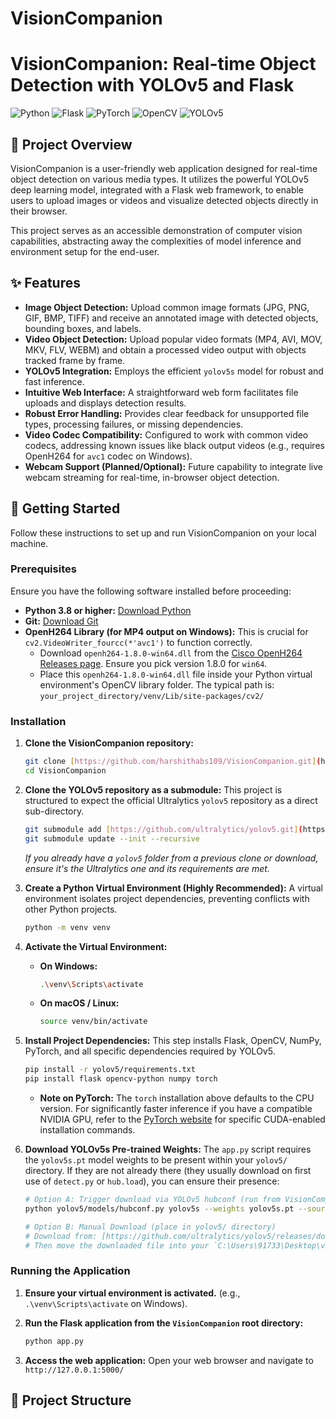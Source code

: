 # VisionCompanion
# VisionCompanion: Real-time Object Detection with YOLOv5 and Flask

![Python](https://img.shields.io/badge/Python-3.8%2B-blue?style=for-the-badge&logo=python)
![Flask](https://img.shields.io/badge/Flask-2.0%2B-lightgrey?style=for-the-badge&logo=flask)
![PyTorch](https://img.shields.io/badge/PyTorch-1.8%2B-red?style=for-the-badge&logo=pytorch)
![OpenCV](https://img.shields.io/badge/OpenCV-4.x-brightgreen?style=for-the-badge&logo=opencv)
![YOLOv5](https://img.shields.io/badge/YOLOv5-v7.0-purple?style=for-the-badge&logo=yolo)

## 🌟 Project Overview

VisionCompanion is a user-friendly web application designed for real-time object detection on various media types. It utilizes the powerful YOLOv5 deep learning model, integrated with a Flask web framework, to enable users to upload images or videos and visualize detected objects directly in their browser.

This project serves as an accessible demonstration of computer vision capabilities, abstracting away the complexities of model inference and environment setup for the end-user.

## ✨ Features

* **Image Object Detection:** Upload common image formats (JPG, PNG, GIF, BMP, TIFF) and receive an annotated image with detected objects, bounding boxes, and labels.
* **Video Object Detection:** Upload popular video formats (MP4, AVI, MOV, MKV, FLV, WEBM) and obtain a processed video output with objects tracked frame by frame.
* **YOLOv5 Integration:** Employs the efficient `yolov5s` model for robust and fast inference.
* **Intuitive Web Interface:** A straightforward web form facilitates file uploads and displays detection results.
* **Robust Error Handling:** Provides clear feedback for unsupported file types, processing failures, or missing dependencies.
* **Video Codec Compatibility:** Configured to work with common video codecs, addressing known issues like black output videos (e.g., requires OpenH264 for `avc1` codec on Windows).
* **Webcam Support (Planned/Optional):** Future capability to integrate live webcam streaming for real-time, in-browser object detection.

## 🚀 Getting Started

Follow these instructions to set up and run VisionCompanion on your local machine.

### Prerequisites

Ensure you have the following software installed before proceeding:

* **Python 3.8 or higher:** [Download Python](https://www.python.org/downloads/)
* **Git:** [Download Git](https://git-scm.com/downloads)
* **OpenH264 Library (for MP4 output on Windows):** This is crucial for `cv2.VideoWriter_fourcc(*'avc1')` to function correctly.
    * Download `openh264-1.8.0-win64.dll` from the [Cisco OpenH264 Releases page](https://github.com/cisco/openh264/releases). Ensure you pick version 1.8.0 for `win64`.
    * Place this `openh264-1.8.0-win64.dll` file inside your Python virtual environment's OpenCV library folder. The typical path is:
        `your_project_directory/venv/Lib/site-packages/cv2/`

### Installation

1.  **Clone the VisionCompanion repository:**

    ```bash
    git clone [https://github.com/harshithabs109/VisionCompanion.git](https://github.com/harshithabs109/VisionCompanion.git)
    cd VisionCompanion
    ```

2.  **Clone the YOLOv5 repository as a submodule:**
    This project is structured to expect the official Ultralytics `yolov5` repository as a direct sub-directory.

    ```bash
    git submodule add [https://github.com/ultralytics/yolov5.git](https://github.com/ultralytics/yolov5.git) yolov5
    git submodule update --init --recursive
    ```
    *If you already have a `yolov5` folder from a previous clone or download, ensure it's the Ultralytics one and its requirements are met.*

3.  **Create a Python Virtual Environment (Highly Recommended):**
    A virtual environment isolates project dependencies, preventing conflicts with other Python projects.

    ```bash
    python -m venv venv
    ```

4.  **Activate the Virtual Environment:**

    * **On Windows:**
        ```bash
        .\venv\Scripts\activate
        ```
    * **On macOS / Linux:**
        ```bash
        source venv/bin/activate
        ```

5.  **Install Project Dependencies:**
    This step installs Flask, OpenCV, NumPy, PyTorch, and all specific dependencies required by YOLOv5.

    ```bash
    pip install -r yolov5/requirements.txt
    pip install flask opencv-python numpy torch
    ```
    * **Note on PyTorch:** The `torch` installation above defaults to the CPU version. For significantly faster inference if you have a compatible NVIDIA GPU, refer to the [PyTorch website](https://pytorch.org/get-started/locally/) for specific CUDA-enabled installation commands.

6.  **Download YOLOv5s Pre-trained Weights:**
    The `app.py` script requires the `yolov5s.pt` model weights to be present within your `yolov5/` directory. If they are not already there (they usually download on first use of `detect.py` or `hub.load`), you can ensure their presence:

    ```bash
    # Option A: Trigger download via YOLOv5 hubconf (run from VisionCompanion root)
    python yolov5/models/hubconf.py yolov5s --weights yolov5s.pt --source "" --force

    # Option B: Manual Download (place in yolov5/ directory)
    # Download from: [https://github.com/ultralytics/yolov5/releases/download/v7.0/yolov5s.pt](https://github.com/ultralytics/yolov5/releases/download/v7.0/yolov5s.pt)
    # Then move the downloaded file into your `C:\Users\91733\Desktop\vision-companion\yolov5\` folder.
    ```

### Running the Application

1.  **Ensure your virtual environment is activated.** (e.g., `.\venv\Scripts\activate` on Windows).
2.  **Run the Flask application from the `VisionCompanion` root directory:**

    ```bash
    python app.py
    ```

3.  **Access the web application:**
    Open your web browser and navigate to `http://127.0.0.1:5000/`

## 📁 Project Structure